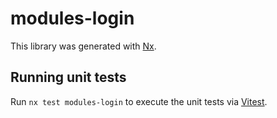 # modules-login

This library was generated with [Nx](https://nx.dev).

## Running unit tests

Run `nx test modules-login` to execute the unit tests via [Vitest](https://vitest.dev/).

